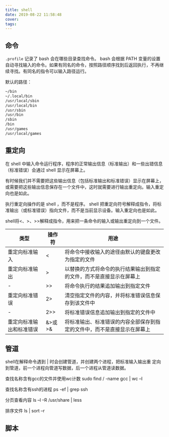 ```yaml
---
title: shell
date: 2019-08-22 11:58:48
cover:
tags:
---
```


## 命令

`.profile` 记录了 bash 会在哪些目录查找命令。 bash 会根据 PATH 变量的设置自动寻找输入的命令。如果有同名的命令，按照路径顺序找到后返回执行，不再继续寻找。有同名的指令可以输入路径运行。

默认的路径：
```txt
~/bin
~/.local/bin
/usr/local/sbin
/usr/local/bin
/usr/sbin
/usr/bin
/sbin
/bin
/usr/games
/usr/local/games
```
## 重定向

在 shell 中输入命令运行程序，程序的正常输出信息（标准输出）和一些出错信息（标准错误）会通过 shell 显示在屏幕上。

有时候我们并不需要把这些输出信息（包括标准输出和标准错误）显示在屏幕上，或需要把这些输出信息保存在一个文件中，这时就需要进行输出重定向。输入重定向也是如此。

执行重定向操作的是 shell ，而不是程序。 shell 把重定向符号解释成指令，将标准输出（或标准错误）指向文件，而不是当前显示设备。输入重定向也是如此。

shell将<、>、>>解释成指令，用来把一条命令的输入或输出重定向到一个文件。


类型 | 操作符 | 用途
-|-|-
重定向标准输入 | < | 将命令中接收输入的途径由默认的键盘更改为指定的文件
重定向标准输出 | > | 以替换的方式将命令的执行结果输出到指定的文件，而不是直接显示在屏幕上 
- | >> | 将命令执行的结果追加输出到指定文件
重定向标准错误 | 2> | 清空指定文件的内容，并将标准错误信息保存到该文件中
- | 2>> | 将标准错误信息追加输出到指定的文件中
重定向标准输出和标准错误 | &>或>& | 将标准输出、标准错误的内容全部保存到指定的文件中，而不是直接显示在屏幕上

## 管道

shell在解释命令遇到 | 时会创建管道，并创建两个进程，把标准输入输出重
定向到管道，前一个进程向管道写数据，后一个进程从管道读数据。

查找名称含有gcc的文件并使用wc计数
sudo find / -name gcc | wc –l

查找名称含有ssh的进程
ps -ef | grep ssh

分页查看内容
ls –l –R /usr/share | less

排序文件
ls | sort –r

## 脚本